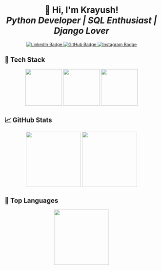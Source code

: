 <h1 align="center">
  👋 Hi, I'm Krayush! <br>
  <i>Python Developer | SQL Enthusiast | Django Lover</i>
</h1>

<p align="center">
  <a href="https://www.linkedin.com/in/kumar-ayush-b0053927b/" target="_blank">
    <img src="https://img.shields.io/badge/LinkedIn-0077B5?style=for-the-badge&logo=linkedin&logoColor=white" alt="LinkedIn Badge"/>
  </a>
  <a href="https://github.com/krayush7" target="_blank">
    <img src="https://img.shields.io/badge/GitHub-181717?style=for-the-badge&logo=github&logoColor=white" alt="GitHub Badge"/>
  </a>
  <a href="https://instagram.com/krayush7" target="_blank">
    <img src="https://img.shields.io/badge/Instagram-E4405F?style=for-the-badge&logo=instagram&logoColor=white" alt="Instagram Badge"/>
  </a>
</p>

## 🚀 Tech Stack

<p align="center">
  <!-- Python Icon -->
  <img src="https://img.shields.io/badge/Python-3776AB?style=for-the-badge&logo=python&logoColor=white" width="120px" />
  <!-- SQL Icon -->
  <img src="https://img.shields.io/badge/SQL-003B57?style=for-the-badge&logo=postgresql&logoColor=white" width="120px" />
  <!-- Django Icon -->
  <img src="https://img.shields.io/badge/Django-092E20?style=for-the-badge&logo=django&logoColor=white" width="120px" />
</p>

## 📈 GitHub Stats

<p align="center">
  <img height="180em" src="https://github-readme-stats.vercel.app/api?username=krayush7&show_icons=true&hide_border=true&count_private=true&hide=prs&theme=radical" />
  <img height="180em" src="https://github-readme-streak-stats.herokuapp.com/?user=krayush7&theme=radical" />
</p>

## 💯 Top Languages

<p align="center">
  <img height="180em" src="https://github-readme-stats.vercel.app/api/top-langs/?username=krayush7&layout=compact&theme=radical" />
</p>



